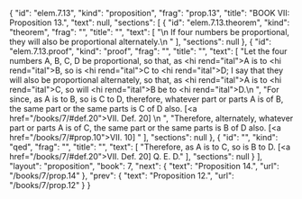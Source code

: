 {
  "id": "elem.7.13",
  "kind": "proposition",
  "frag": "prop.13",
  "title": "BOOK VII: Proposition 13.",
  "text": null,
  "sections": [
    {
      "id": "elem.7.13.theorem",
      "kind": "theorem",
      "frag": "",
      "title": "",
      "text": [
        "\n       If four numbers be proportional, they will also be proportional alternately.\n      "
      ],
      "sections": null
    },
    {
      "id": "elem.7.13.proof",
      "kind": "proof",
      "frag": "",
      "title": "",
      "text": [
        "Let the four numbers A, B, C, D be proportional, so that, as <hi rend=\"ital\">A</hi> is to <hi rend=\"ital\">B</hi>, so is <hi rend=\"ital\">C</hi> to <hi rend=\"ital\">D</hi>; I say that they will also be proportional alternately, so that, as <hi rend=\"ital\">A</hi> is to <hi rend=\"ital\">C</hi>, so will <hi rend=\"ital\">B</hi> be to <hi rend=\"ital\">D</hi>.\n      ",
        "For since, as A is to B, so is C to D, therefore, whatever part or parts A is of B, the same part or the same parts is C of D also. [<a href=\"/books/7/#def.20\">VII. Def. 20</a>] \n      ",
        "Therefore, alternately, whatever part or parts A is of C, the same part or the same parts is B of D also. [<a href=\"/books/7/#prop.10\">VII. 10</a>] "
      ],
      "sections": null
    },
    {
      "id": "",
      "kind": "qed",
      "frag": "",
      "title": "",
      "text": [
        "Therefore, as A is to C, so is B to D. [<a href=\"/books/7/#def.20\">VII. Def. 20</a>] Q. E. D."
      ],
      "sections": null
    }
  ],
  "layout": "proposition",
  "book": 7,
  "next": {
    "text": "Proposition 14.",
    "url": "/books/7/prop.14"
  },
  "prev": {
    "text": "Proposition 12.",
    "url": "/books/7/prop.12"
  }
}
